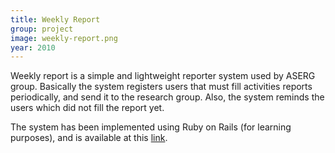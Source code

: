 ```yaml
---
title: Weekly Report
group: project
image: weekly-report.png
year: 2010
---
```


<p>Weekly report is a simple and lightweight reporter system used by ASERG group. Basically the system registers users that must fill activities reports periodically, and send it to the research group. Also, the system reminds the users which did not fill the report yet.</p>

<p>The system has been implemented using Ruby on Rails (for learning purposes), and is available at this <a href="http://github.com/jemaf/weekly-report">link</a>.</p>

